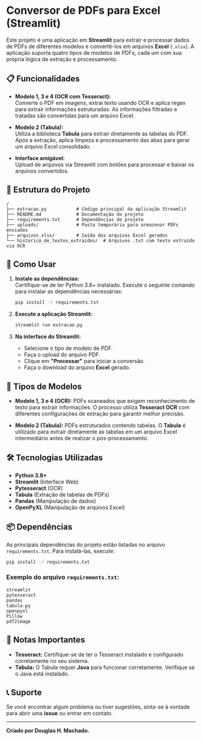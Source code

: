 # Conversor de PDFs para Excel (Streamlit)

Este projeto é uma aplicação em **Streamlit** para extrair e processar dados de PDFs de diferentes modelos e convertê-los em arquivos **Excel** (`.xlsx`). A aplicação suporta quatro tipos de modelos de PDFs, cada um com sua própria lógica de extração e processamento.

## 📋 Funcionalidades

- **Modelo 1, 3 e 4 (OCR com Tesseract):**  
  Converte o PDF em imagens, extrai texto usando OCR e aplica regex para extrair informações estruturadas. As informações filtradas e tratadas são convertidas para um arquivo Excel.  

- **Modelo 2 (Tabula):**  
  Utiliza a biblioteca **Tabula** para extrair diretamente as tabelas do PDF. Após a extração, aplica limpeza e processamento das abas para gerar um arquivo Excel consolidado.  

- **Interface amigável:**  
  Upload de arquivos via Streamlit com botões para processar e baixar os arquivos convertidos.  

## 📂 Estrutura do Projeto

```
/
├── extracao.py           # Código principal da aplicação Streamlit
├── README.md             # Documentação do projeto
├── requirements.txt      # Dependências do projeto
├── uploads/              # Pasta temporária para armazenar PDFs enviados
├── arquivos_xlsx/        # Saída dos arquivos Excel gerados
└── historico_de_textos_extraidos/  # Arquivos .txt com texto extraído via OCR
```

## 🚀 Como Usar

1. **Instale as dependências:**  
   Certifique-se de ter Python 3.8+ instalado. Execute o seguinte comando para instalar as dependências necessárias:  

   ```bash
   pip install -r requirements.txt
   ```

2. **Execute a aplicação Streamlit:**  

   ```bash
   streamlit run extracao.py
   ```

3. **Na interface do Streamlit:**  
   - Selecione o tipo de modelo de PDF.  
   - Faça o upload do arquivo PDF.  
   - Clique em **"Processar"** para iniciar a conversão.  
   - Faça o download do arquivo **Excel** gerado.

## 📑 Tipos de Modelos

- **Modelo 1, 3 e 4 (OCR):** PDFs scaneados que exigem reconhecimento de texto para extrair informações. O processo utiliza **Tesseract OCR** com diferentes configurações de extração para garantir melhor precisão.  

- **Modelo 2 (Tabula):** PDFs estruturados contendo tabelas. O **Tabula** é utilizado para extrair diretamente as tabelas em um arquivo Excel intermediário antes de realizar o pós-processamento.  

## 🛠️ Tecnologias Utilizadas

- **Python 3.8+**  
- **Streamlit** (Interface Web)  
- **Pytesseract** (OCR)  
- **Tabula** (Extração de tabelas de PDFs)  
- **Pandas** (Manipulação de dados)  
- **OpenPyXL** (Manipulação de arquivos Excel)  

## 📦 Dependências

As principais dependências do projeto estão listadas no arquivo `requirements.txt`. Para instalá-las, execute:

```bash
pip install -r requirements.txt
```

### Exemplo do arquivo `requirements.txt`:
```
streamlit
pytesseract
pandas
tabula-py
openpyxl
Pillow
pdf2image
```

## 📝 Notas Importantes

- **Tesseract:** Certifique-se de ter o Tesseract instalado e configurado corretamente no seu sistema.  
- **Tabula:** O Tabula requer **Java** para funcionar corretamente. Verifique se o Java está instalado.  

## 📞 Suporte

Se você encontrar algum problema ou tiver sugestões, sinta-se à vontade para abrir uma **issue** ou entrar em contato.  

---

**Criado por Douglas H. Machado.**  
